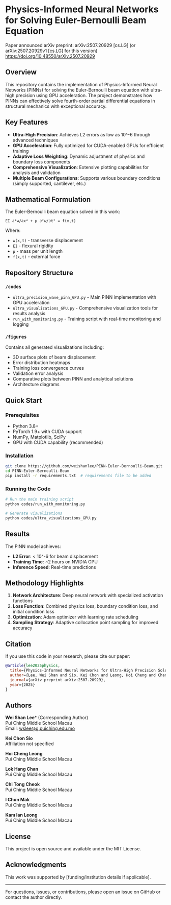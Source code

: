 # Physics-Informed Neural Networks for Solving Euler-Bernoulli Beam Equation

Paper announced arXiv preprint:
arXiv:2507.20929 [cs.LG] 
(or arXiv:2507.20929v1 [cs.LG] for this version) https://doi.org/10.48550/arXiv.2507.20929

## Overview

This repository contains the implementation of Physics-Informed Neural Networks (PINNs) for solving the Euler-Bernoulli beam equation with ultra-high precision using GPU acceleration. The project demonstrates how PINNs can effectively solve fourth-order partial differential equations in structural mechanics with exceptional accuracy.

## Key Features

- **Ultra-High Precision**: Achieves L2 errors as low as 10^-6 through advanced techniques
- **GPU Acceleration**: Fully optimized for CUDA-enabled GPUs for efficient training
- **Adaptive Loss Weighting**: Dynamic adjustment of physics and boundary loss components
- **Comprehensive Visualization**: Extensive plotting capabilities for analysis and validation
- **Multiple Beam Configurations**: Supports various boundary conditions (simply supported, cantilever, etc.)

## Mathematical Formulation

The Euler-Bernoulli beam equation solved in this work:

```
EI ∂⁴w/∂x⁴ + μ ∂²w/∂t² = f(x,t)
```

Where:
- `w(x,t)` - transverse displacement
- `EI` - flexural rigidity
- `μ` - mass per unit length
- `f(x,t)` - external force

## Repository Structure

### `/codes`
- `ultra_precision_wave_pinn_GPU.py` - Main PINN implementation with GPU acceleration
- `ultra_visualizations_GPU.py` - Comprehensive visualization tools for results analysis
- `run_with_monitoring.py` - Training script with real-time monitoring and logging

### `/figures`
Contains all generated visualizations including:
- 3D surface plots of beam displacement
- Error distribution heatmaps
- Training loss convergence curves
- Validation error analysis
- Comparative plots between PINN and analytical solutions
- Architecture diagrams

## Quick Start

### Prerequisites
- Python 3.8+
- PyTorch 1.9+ with CUDA support
- NumPy, Matplotlib, SciPy
- GPU with CUDA capability (recommended)

### Installation
```bash
git clone https://github.com/weishanlee/PINN-Euler-Bernoulli-Beam.git
cd PINN-Euler-Bernoulli-Beam
pip install -r requirements.txt  # requirements file to be added
```

### Running the Code
```bash
# Run the main training script
python codes/run_with_monitoring.py

# Generate visualizations
python codes/ultra_visualizations_GPU.py
```

## Results

The PINN model achieves:
- **L2 Error**: < 10^-6 for beam displacement
- **Training Time**: ~2 hours on NVIDIA GPU
- **Inference Speed**: Real-time predictions

## Methodology Highlights

1. **Network Architecture**: Deep neural network with specialized activation functions
2. **Loss Function**: Combined physics loss, boundary condition loss, and initial condition loss
3. **Optimization**: Adam optimizer with learning rate scheduling
4. **Sampling Strategy**: Adaptive collocation point sampling for improved accuracy

## Citation

If you use this code in your research, please cite our paper:

```bibtex
@article{lee2025physics,
  title={Physics-Informed Neural Networks for Ultra-High Precision Solution of Euler-Bernoulli Beam Problems},
  author={Lee, Wei Shan and Sio, Kei Chon and Leong, Hoi Cheng and Chan, Lok Hang and Cheok, Chi Tong and Mak, I Chon and Leong, Kam Ian},
  journal={arXiv preprint arXiv:2507.20929},
  year={2025}
}
```

## Authors

**Wei Shan Lee*** (Corresponding Author)  
Pui Ching Middle School Macau  
Email: wslee@g.puiching.edu.mo

**Kei Chon Sio**  
Affiliation not specified

**Hoi Cheng Leong**  
Pui Ching Middle School Macau

**Lok Hang Chan**  
Pui Ching Middle School Macau

**Chi Tong Cheok**  
Pui Ching Middle School Macau

**I Chon Mak**  
Pui Ching Middle School Macau

**Kam Ian Leong**  
Pui Ching Middle School Macau

## License

This project is open source and available under the MIT License.

## Acknowledgments

This work was supported by [funding/institution details if applicable].

---

For questions, issues, or contributions, please open an issue on GitHub or contact the author directly.
